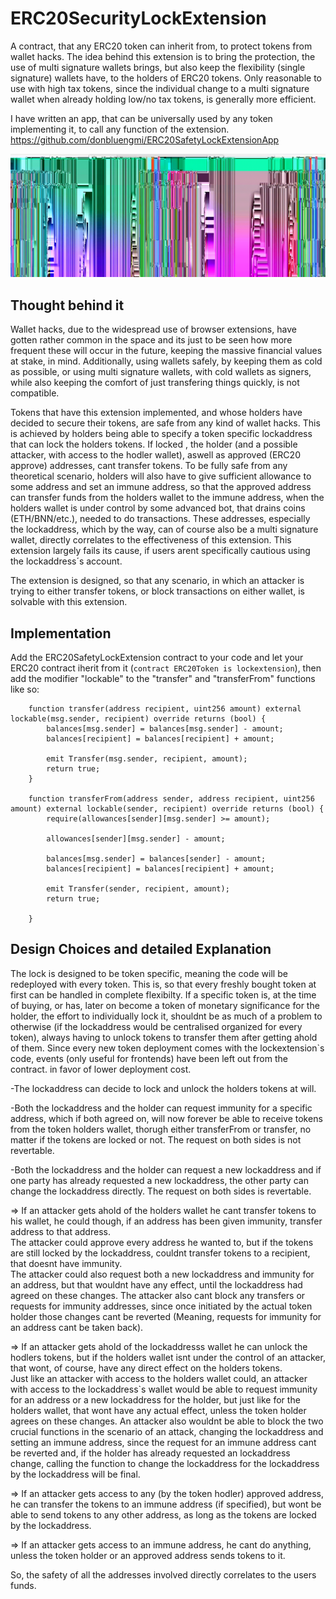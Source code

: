 # ERC20SecurityLockExtension

A contract, that any ERC20 token can inherit from, to protect tokens from wallet hacks. The idea behind this extension is to bring the protection, the use of multi signature wallets brings, but also keep the flexibility (single signature) wallets have, to the holders of ERC20 tokens. Only reasonable to use with high tax tokens, since the individual change to a multi signature wallet when already holding low/no tax tokens, is generally more efficient.

I have written an app, that can be universally used by any token implementing it, to call any function of the extension.
https://github.com/donbluengmi/ERC20SafetyLockExtensionApp

![](https://github.com/donbluengmi/ERC20SafetyLockExtension/blob/main/ScreenCapture_8.gif)

## Thought behind it

Wallet hacks, due to the widespread use of browser extensions, have gotten rather common in the space and its just to be seen how more frequent these will occur in the future, keeping the massive financial values at stake, in mind. Additionally, using wallets safely, by keeping them as cold as possible, or using multi signature wallets, with cold wallets as signers, while also keeping the comfort of just transfering things quickly, is not compatible.

Tokens that have this extension implemented, and whose holders have decided to secure their tokens, are safe from any kind of wallet hacks.
This is achieved by holders being able to specify a token specific lockaddress that can lock the holders tokens. If locked , the holder (and a possible attacker, with access to the hodler wallet), aswell as approved (ERC20 approve) addresses, cant transfer tokens. To be fully safe from any theoretical scenario, holders will also have to give sufficient allowance to some address and set an immune address, so that the approved address can transfer funds from the holders wallet to the immune address, when the holders wallet is under control by some advanced bot, that drains coins (ETH/BNN/etc.), needed to do transactions. These addresses, especially the lockaddress, which by the way, can of course also be a multi signature wallet, directly correlates to the effectiveness of this extension.
This extension largely fails its cause, if users arent specifically cautious using the lockaddress´s account.

The extension is designed, so that any scenario, in which an attacker is trying to either transfer tokens, or block transactions on either wallet, is solvable with this extension.

## Implementation

Add the ERC20SafetyLockExtension contract to your code and let your ERC20 contract iherit from it (```contract ERC20Token is lockextension```), then add the modifier "lockable" to the "transfer" and "transferFrom" functions like so:

```Solidity
    function transfer(address recipient, uint256 amount) external lockable(msg.sender, recipient) override returns (bool) {
        balances[msg.sender] = balances[msg.sender] - amount;
        balances[recipient] = balances[recipient] + amount;

        emit Transfer(msg.sender, recipient, amount);
        return true;
    }
    
    function transferFrom(address sender, address recipient, uint256 amount) external lockable(sender, recipient) override returns (bool) {
        require(allowances[sender][msg.sender] >= amount);

        allowances[sender][msg.sender] - amount;

        balances[msg.sender] = balances[sender] - amount;
        balances[recipient] = balances[recipient] + amount;
                
        emit Transfer(sender, recipient, amount);
        return true;

    }
```

## Design Choices and detailed Explanation

The lock is designed to be token specific, meaning the code will be redeployed with every token. This is, so that every freshly bought token at first can be handled in complete flexibilty. If a specific token is, at the time of buying, or has, later on become a token of monetary significance for the holder, the effort to individually lock it, shouldnt be as much of a problem to otherwise (if the lockaddress would be centralised organized for every token), always having to unlock tokens to transfer them after getting ahold of them.
Since every new token deployment comes with the lockextension`s code, events (only useful for frontends) have been left out from the contract. in favor of lower deployment cost.

-The lockaddress can decide to lock and unlock the holders tokens at will.

-Both the lockaddress and the holder can request immunity for a specific address, which if both agreed on, will now forever be able to receive tokens from the token holders wallet, thorugh either transferFrom or transfer, no matter if the tokens are locked or not. The request on both sides is not revertable.

-Both the lockaddress and the holder can request a new lockaddress and if one party has already requested a new lockaddress, the other party can change the lockaddress directly. The request on both sides is revertable.

=> If an attacker gets ahold of the holders wallet he cant transfer tokens to his wallet, he could though, if an address has been given immunity, transfer address to that address.<br>
The attacker could approve every address he wanted to, but if the tokens are still locked by the lockaddress, couldnt transfer tokens to a recipient, that doesnt have immunity.<br>
The attacker could also request both a new lockaddress and immunity for an address, but that wouldnt have any effect, until the lockaddress had agreed on these changes. The attacker also cant block any transfers or requests for immunity addresses, since once initiated by the actual token holder those changes cant be reverted (Meaning, requests for immunity for an address cant be taken back).

=> If an attacker gets ahold of the lockaddresss wallet he can unlock the hodlers tokens, but if the holders wallet isnt under the control of an attacker, that wont, of course, have any direct effect on the holders tokens. <br>
Just like an attacker with access to the holders wallet could, an attacker with access to the lockaddress`s wallet would be able to request immunity for an address or a new lockaddress for the holder, but just like for the holders wallet, that wont have any actual effect, unless the token holder agrees on these changes. An attacker also wouldnt be able to block the two crucial functions in the scenario of an attack, changing the lockaddress and setting an immune address, since the request for an immune address cant be reverted and, if the holder has already requested an lockaddress change, calling the function to change the lockaddress for the lockaddress by the lockaddress will be final.

=> If an attacker gets access to any (by the token hodler) approved address, he can transfer the tokens to an immune address (if specified), but wont be able to send tokens to any other address, as long as the tokens are locked by the lockaddress.

=> If an attacker gets access to an immune address, he cant do anything, unless the token holder or an approved address sends tokens to it.

So, the safety of all the addresses involved directly correlates to the users funds.
